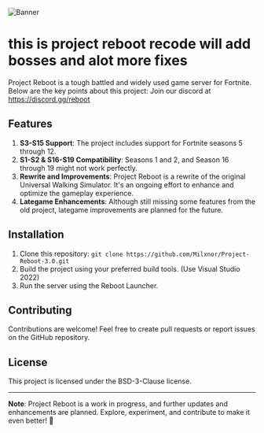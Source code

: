 ![Banner](https://i.imgur.com/p0P4tcI.png)


# this is project reboot recode will add bosses and alot more fixes


Project Reboot is a tough battled and widely used game server for Fortnite.  Below are the key points about this project:
Join our discord at https://discord.gg/reboot

## Features

1. **S3-S15 Support**: The project includes support for Fortnite seasons 5 through 12.
2. **S1-S2 & S16-S19 Compatibility**: Seasons 1 and 2, and Season 16 through 19 might not work perfectly.
3. **Rewrite and Improvements**: Project Reboot is a rewrite of the original Universal Walking Simulator. It's an ongoing effort to enhance and optimize the gameplay experience.
4. **Lategame Enhancements**: Although still missing some features from the old project, lategame improvements are planned for the future.

## Installation

1. Clone this repository: `git clone https://github.com/Milxnor/Project-Reboot-3.0.git`
2. Build the project using your preferred build tools. (Use Visual Studio 2022)
3. Run the server using the Reboot Launcher.
## Contributing

Contributions are welcome! Feel free to create pull requests or report issues on the GitHub repository.

## License

This project is licensed under the BSD-3-Clause license.

---

**Note**: Project Reboot is a work in progress, and further updates and enhancements are planned. Explore, experiment, and contribute to make it even better! 🚀
